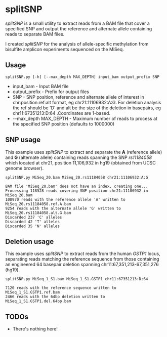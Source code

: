 splitSNP
========

*splitSNP* is a small utility to extract reads from a BAM file that cover a specified SNP and output the reference and alternate allele containing reads to separate BAM files.

I created *splitSNP* for the analysis of allele-specific methylation from bisulfite amplicon experiments sequenced on the MiSeq.

Usage
---------
    splitSNP.py [-h] [--max_depth MAX_DEPTH] input_bam output_prefix SNP


* input_bam - Input BAM file
* output_prefix - Prefix for output files
* SNP - SNP position, reference and alternate allele of interest in chr:position:ref:alt format, eg chr21:11106932:A:G. For deletion analysis the ref should be 'D' and alt be the size of the deletion in basepairs, eg chr11:67351213:D:64 .Coordinates are 1-based.
* --max_depth MAX_DEPTH -  Maximum number of reads to process at the specified SNP position (defaults to 1000000)


SNP usage
---------
This example uses *splitSNP* to extract and separate the **A** (reference allele) and **G** (alternate allele) containing reads spanning the SNP *rs11184058* which located at chr21, position 11,106,932 in hg19 (obtained from UCSC genome browser).

    splitSNP.py MiSeq_20.bam MiSeq_20.rs11184058 chr21:11106932:A:G

<!-- separate input and output -->

    BAM file 'MiSeq_20.bam' does not have an index, creating one...
    Processing 118528 reads covering SNP position chr21:11106932 in MiSeq_20.bam
    108970 reads with the reference allele 'A' written to MiSeq_20.rs11184058.ref.A.bam
    9254 reads with the alternate allele 'G' written to MiSeq_20.rs11184058.alt.G.bam
    Discarded 237 'C' alleles
    Discarded 42 'T' alleles
    Discarded 35 'N' alleles

Deletion usage
--------------
This example uses *splitSNP* to extract reads from the human *GSTP1* locus, separating reads matching the reference sequence from those containing an engineered 64 basepair deletion spanning chr11:67,351,213-67,351,276 (hg19).



    splitSNP.py MiSeq_1_S1.bam MiSeq_1_S1.GSTP1 chr11:67351213:D:64

<!-- separate input and output -->

    7120 reads with the reference sequence written to MiSeq_1_S1.GSTP1.ref.bam
    2466 reads with the 64bp deletion written to MiSeq_1_S1.GSTP1.del.64bp.bam


TODOs
-----
* There's nothing here!

